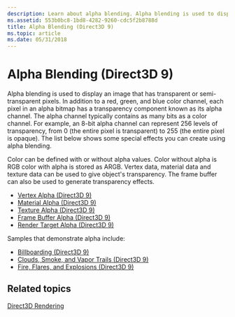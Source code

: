 ```yaml
---
description: Learn about alpha blending. Alpha blending is used to display an image that has transparent or semi-transparent pixels.
ms.assetid: 553b0bc8-1bd8-4282-9260-cdc5f2b8788d
title: Alpha Blending (Direct3D 9)
ms.topic: article
ms.date: 05/31/2018
---
```


# Alpha Blending (Direct3D 9)

Alpha blending is used to display an image that has transparent or semi-transparent pixels. In addition to a red, green, and blue color channel, each pixel in an alpha bitmap has a transparency component known as its alpha channel. The alpha channel typically contains as many bits as a color channel. For example, an 8-bit alpha channel can represent 256 levels of transparency, from 0 (the entire pixel is transparent) to 255 (the entire pixel is opaque). The list below shows some special effects you can create using alpha blending.

Color can be defined with or without alpha values. Color without alpha is RGB color with alpha is stored as ARGB. Vertex data, material data and texture data can be used to give object's transparency. The frame buffer can also be used to generate transparency effects.

-   [Vertex Alpha (Direct3D 9)](vertex-alpha.md)
-   [Material Alpha (Direct3D 9)](material-alpha.md)
-   [Texture Alpha (Direct3D 9)](texture-alpha.md)
-   [Frame Buffer Alpha (Direct3D 9)](frame-buffer-alpha.md)
-   [Render Target Alpha (Direct3D 9)](render-target-alpha.md)

Samples that demonstrate alpha include:

-   [Billboarding (Direct3D 9)](billboarding.md)
-   [Clouds, Smoke, and Vapor Trails (Direct3D 9)](clouds--smoke--and-vapor-trails.md)
-   [Fire, Flares, and Explosions (Direct3D 9)](fire--flares--and-explosions.md)

## Related topics

<dl> <dt>

[Direct3D Rendering](direct3d-rendering.md)
</dt> </dl>

 

 



